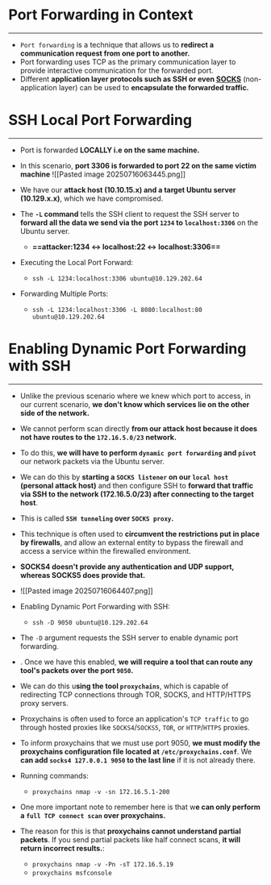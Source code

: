 # Port Forwarding in Context
---
 - `Port forwarding` is a technique that allows us to **redirect a communication request from one port to another.**
 - Port forwarding uses TCP as the primary communication layer to provide interactive communication for the forwarded port.
 - Different **application layer protocols such as SSH or even [SOCKS](https://en.wikipedia.org/wiki/SOCKS)** (non-application layer) can be used to **encapsulate the forwarded traffic.**


# SSH Local Port Forwarding
---
- Port is forwarded **LOCALLY i.e on the same machine.**
- In this scenario, **port 3306 is forwarded to port 22 on the same victim machine**
![[Pasted image 20250716063445.png]]
- We have our **attack host (10.10.15.x) and a target Ubuntu server (10.129.x.x)**, which we have compromised.
- The **`-L` command** tells the SSH client to request the SSH server to **forward all the data we send via the port `1234` to `localhost:3306`** on the Ubuntu server.
	- **==attacker:1234 <-> localhost:22 <-> localhost:3306==**
	  
- Executing the Local Port Forward:
	- `ssh -L 1234:localhost:3306 ubuntu@10.129.202.64`
- Forwarding Multiple Ports:
	- `ssh -L 1234:localhost:3306 -L 8080:localhost:80 ubuntu@10.129.202.64`

# Enabling Dynamic Port Forwarding with SSH
---
- Unlike the previous scenario where we knew which port to access, in our current scenario, **we don't know which services lie on the other side of the network.**
- We cannot perform scan directly **from our attack host because it does not have routes to the `172.16.5.0/23` network.**
- To do this, **we will have to perform `dynamic port forwarding` and `pivot`** our network packets via the Ubuntu server.
- We can do this by **starting a `SOCKS listener` on our `local host` (personal attack host)** and then configure SSH to **forward that traffic via SSH to the network (172.16.5.0/23) after connecting to the target host**.
- This is called **`SSH tunneling` over `SOCKS proxy`.**
- This technique is often used to **circumvent the restrictions put in place by firewalls**, and allow an external entity to bypass the firewall and access a service within the firewalled environment.
- **SOCKS4 doesn't provide any authentication and UDP support, whereas SOCKS5 does provide that.**
- ![[Pasted image 20250716064407.png]]

- Enabling Dynamic Port Forwarding with SSH:
	- `ssh -D 9050 ubuntu@10.129.202.64`
- The `-D` argument requests the SSH server to enable dynamic port forwarding.
- . Once we have this enabled, **we will require a tool that can route any tool's packets over the port `9050`.** 
- We can do this u**sing the tool `proxychains`**, which is capable of redirecting TCP connections through TOR, SOCKS, and HTTP/HTTPS proxy servers.
- Proxychains is often used to force an application's `TCP traffic` to go through hosted proxies like `SOCKS4`/`SOCKS5`, `TOR`, or `HTTP`/`HTTPS` proxies.
- To inform proxychains that we must use port 9050, **we must modify the proxychains configuration file located at `/etc/proxychains.conf`**. We **can add `socks4 127.0.0.1 9050` to the last line** if it is not already there.

- Running commands:
	- `proxychains nmap -v -sn 172.16.5.1-200`
- One more important note to remember here is that w**e can only perform a `full TCP connect scan` over proxychains.**
- The reason for this is that **proxychains cannot understand partial packets**. If you send partial packets like half connect scans, **it will return incorrect results.**:
	- `proxychains nmap -v -Pn -sT 172.16.5.19`
	- `proxychains msfconsole`